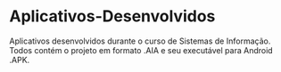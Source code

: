 # Aplicativos-Desenvolvidos
Aplicativos desenvolvidos durante o curso de Sistemas de Informação.
Todos contém o projeto em formato .AIA e seu executável para Android .APK.
